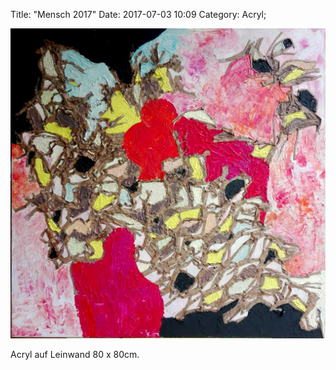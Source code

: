 Title: "Mensch 2017"
Date: 2017-07-03 10:09
Category: Acryl;

![Mensch](./images/acryl/smeerws-2017-mensch.jpg "Mensch")


Acryl auf Leinwand 80 x 80cm.
